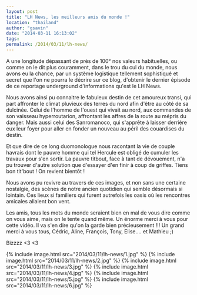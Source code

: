 ```yaml
---
layout: post
title: "LH News, les meilleurs amis du monde !"
location: "thailand"
author: "gsavin"
date: "2014-03-11 16:13:02"
tags: 
permalink: /2014/03/11/lh-news/
---
```

A une longitude dépassant de près de 100° nos valeurs habituelles, ou comme on le dit plus couramment, dans le trou du cul du monde, nous avons eu la chance, par un système logistique tellement sophistiqué et secret que l'on ne pourra le décrire sur ce blog, d'obtenir le dernier épisode de ce reportage underground d'informations qu'est le LH News.

Nous avons ainsi pu connaitre le fabuleux destin de cet amoureux transi, qui part affronter le climat pluvieux des terres du nord afin d'être au côté de sa dulcinée. Celui de l'homme de l'ouest qui vivait au nord, aux commandes de son vaisseau hyperroutarion, affrontant les affres de la route au mépris du danger. Mais aussi celui des Sanromanoco, qui s'apprête à laisser derrière eux leur foyer pour aller en fonder un nouveau au péril des couardises du destin.

Et que dire de ce long duomonologue nous racontant la vie de couple havrais dont le pauvre homme qui tel Hercule est obligé de cumuler les travaux pour s'en sortir. La pauvre titbout, face à tant de dévouement, n'a pu trouver d'autre solution que d'essayer d'en finir à coup de griffes. Tiens bon tit'bout ! On revient bientôt !

Nous avons pu revivre au travers de ces images, et non sans une certaine nostalgie, des scènes de notre ancien quotidien qui semble désormais si lointain. Ces lieux si familiers qui furent autrefois les oasis où les rencontres amicales allaient bon vent.

Les amis, tous les mots du monde seraient bien en mal de vous dire comme on vous aime, mais on le tente quand même. Un énorme merci à vous pour cette vidéo. Il va s'en dire qu'on la garde bien précieusement !!! Un grand merci à vous tous, Cédric, Aline, François, Tony, Elise.... et Mathieu ;)

Bizzzz <3 <3

{% include image.html src="2014/03/11/lh-news/1.jpg" %}
{% include image.html src="2014/03/11/lh-news/2.jpg" %}
{% include image.html src="2014/03/11/lh-news/3.jpg" %}
{% include image.html src="2014/03/11/lh-news/4.jpg" %}
{% include image.html src="2014/03/11/lh-news/5.jpg" %}
{% include image.html src="2014/03/11/lh-news/6.jpg" %}
